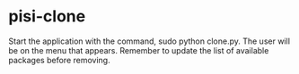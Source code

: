 pisi-clone
==========

Start the application with the command, sudo python clone.py. The user will be on the menu that appears. Remember to update the list of available packages before removing.
